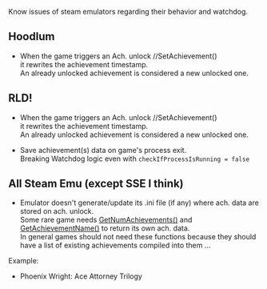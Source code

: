 Know issues of steam emulators regarding their behavior and watchdog.

## Hoodlum

+ When the game triggers an Ach. unlock //SetAchievement()<br> 
it rewrites the achievement timestamp.<br>
An already unlocked achievement is considered a new unlocked one.

## RLD!

+ When the game triggers an Ach. unlock //SetAchievement()<br> 
it rewrites the achievement timestamp.<br>
An already unlocked achievement is considered a new unlocked one.

+ Save achievement(s) data on game's process exit.<br>
Breaking Watchdog logic even with `checkIfProcessIsRunning = false`


## All Steam Emu (except SSE I think)

+ Emulator doesn't generate/update its .ini file (if any) where ach. data are stored on ach. unlock.<br>
Some rare game needs [GetNumAchievements()](https://partner.steamgames.com/doc/api/ISteamUserStats#GetNumAchievements) and [GetAchievementName()](https://partner.steamgames.com/doc/api/ISteamUserStats#GetAchievementName) to return its own ach. data.<br>
In general games should not need these functions because they should have a list of existing achievements compiled into them ...<br>

Example:
 
  - Phoenix Wright: Ace Attorney Trilogy

